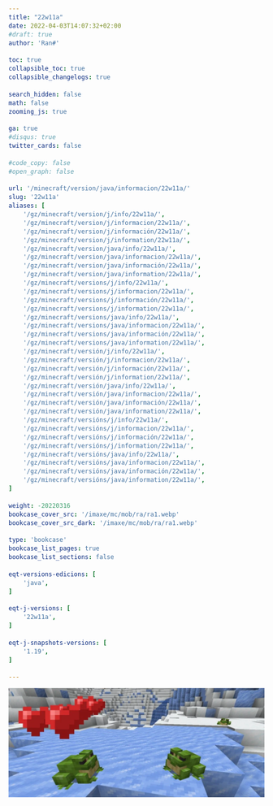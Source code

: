 ```yaml
---
title: "22w11a"
date: 2022-04-03T14:07:32+02:00
#draft: true
author: 'Ran#'

toc: true
collapsible_toc: true
collapsible_changelogs: true

search_hidden: false
math: false
zooming_js: true

ga: true
#disqus: true
twitter_cards: false

#code_copy: false
#open_graph: false

url: '/minecraft/version/java/informacion/22w11a/'
slug: '22w11a'
aliases: [
    '/gz/minecraft/version/j/info/22w11a/',
    '/gz/minecraft/version/j/informacion/22w11a/',
    '/gz/minecraft/version/j/información/22w11a/',
    '/gz/minecraft/version/j/information/22w11a/',
    '/gz/minecraft/version/java/info/22w11a/',
    '/gz/minecraft/version/java/informacion/22w11a/',
    '/gz/minecraft/version/java/información/22w11a/',
    '/gz/minecraft/version/java/information/22w11a/',
    '/gz/minecraft/versions/j/info/22w11a/',
    '/gz/minecraft/versions/j/informacion/22w11a/',
    '/gz/minecraft/versions/j/información/22w11a/',
    '/gz/minecraft/versions/j/information/22w11a/',
    '/gz/minecraft/versions/java/info/22w11a/',
    '/gz/minecraft/versions/java/informacion/22w11a/',
    '/gz/minecraft/versions/java/información/22w11a/',
    '/gz/minecraft/versions/java/information/22w11a/',
    '/gz/minecraft/versión/j/info/22w11a/',
    '/gz/minecraft/versión/j/informacion/22w11a/',
    '/gz/minecraft/versión/j/información/22w11a/',
    '/gz/minecraft/versión/j/information/22w11a/',
    '/gz/minecraft/versión/java/info/22w11a/',
    '/gz/minecraft/versión/java/informacion/22w11a/',
    '/gz/minecraft/versión/java/información/22w11a/',
    '/gz/minecraft/versión/java/information/22w11a/',
    '/gz/minecraft/versións/j/info/22w11a/',
    '/gz/minecraft/versións/j/informacion/22w11a/',
    '/gz/minecraft/versións/j/información/22w11a/',
    '/gz/minecraft/versións/j/information/22w11a/',
    '/gz/minecraft/versións/java/info/22w11a/',
    '/gz/minecraft/versións/java/informacion/22w11a/',
    '/gz/minecraft/versións/java/información/22w11a/',
    '/gz/minecraft/versións/java/information/22w11a/',
]

weight: -20220316
bookcase_cover_src: '/imaxe/mc/mob/ra/ra1.webp'
bookcase_cover_src_dark: '/imaxe/mc/mob/ra/ra1.webp'

type: 'bookcase'
bookcase_list_pages: true
bookcase_list_sections: false

eqt-versions-edicions: [
    'java',
]

eqt-j-versions: [
    '22w11a',
]

eqt-j-snapshots-versions: [
    '1.19',
]

---
```


<img title="22w11a" alt="22w11a" src="/imaxe/mc/mob/ra/ra1.webp">
